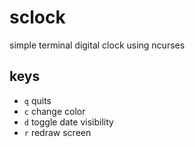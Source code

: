 # sclock
simple terminal digital clock using ncurses
## keys
- `q` quits
- `c` change color
- `d` toggle date visibility
- `r` redraw screen
